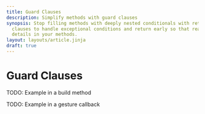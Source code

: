 ```yaml
---
title: Guard Clauses
description: Simplify methods with guard clauses
synopsis: Stop filling methods with deeply nested conditionals with return statements. Use guard
  clauses to handle exceptional conditions and return early so that readers can focus on the important
  details in your methods.
layout: layouts/article.jinja
draft: true
---
```

# Guard Clauses

TODO: Example in a build method

TODO: Example in a gesture callback